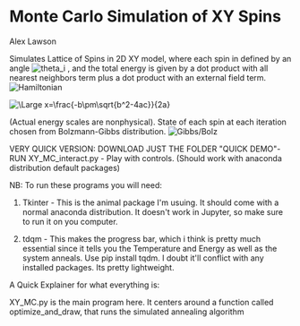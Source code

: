 # Monte Carlo Simulation of XY Spins

Alex Lawson 

Simulates Lattice of Spins in 2D XY model, where each spin in defined by an angle <img src="https://latex.codecogs.com/svg.latex?\Large&space;\theta_i" title="theta_i" /> , and the total energy is given by a dot product with all nearest neighbors term  plus a dot product with an external field term. 
<img src="https://latex.codecogs.com/svg.latex?\Large&space;H=\sum_{<ij>}Jcos{\theta_i-\theta_j}+\sum_{i}Bcos(\theta_i)" title="Hamiltonian" /> 

<img src="https://latex.codecogs.com/svg.latex?\Large&space;x=\frac{-b\pm\sqrt{b^2-4ac}}{2a}" title="\Large x=\frac{-b\pm\sqrt{b^2-4ac}}{2a}" />


(Actual energy scales are nonphysical). State of each spin at each iteration chosen from Bolzmann-Gibbs distribution.
<img src="https://latex.codecogs.com/svg.latex?\Large&space;Prob(E_i)=\frac{1}{Z}e^{\frac{-E_i}{k_BT}},Z=\sum_{i}e^{\frac{-E_i}{k_BT}}" title="Gibbs/Bolz" />

VERY QUICK VERSION: DOWNLOAD JUST THE FOLDER "QUICK DEMO"- RUN XY_MC_interact.py - Play with controls. 
(Should work with anaconda distribution default packages)

NB: To run these programs you will need:

1) Tkinter - This is the animal package I'm usuing. It should come with a normal anaconda distribution. It doesn't work in Jupyter, so make sure to run it on you computer.

2) tdqm - This makes the progress bar, which i think is pretty much essential since it tells you the Temperature and Energy as well as the system anneals. 
Use pip install tqdm. I doubt it'll conflict with any installed packages. Its pretty lightweight. 

A Quick Explainer for what everything is:

XY_MC.py is the main program here. It centers around a function called optimize_and_draw, that runs the simulated annealing algorithm
